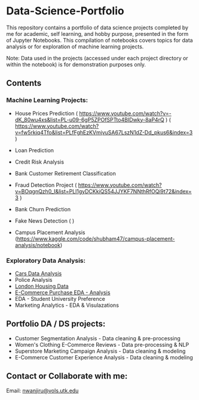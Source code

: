 # Data-Science-Portfolio

This repository contains a portfolio of data science projects completed by me for academic, self learning, and hobby purpose, presented in the form of Jupyter Notebooks. This compilation of notebooks covers topics for data analysis or for exploration of machine learning projects. 

Note: Data used in the projects (accessed under each project directory or within the notebook) is for demonstration purposes only.

## Contents


 ### Machine Learning Projects: 
 
 * House Prices Prediction ( https://www.youtube.com/watch?v=-dK_80wu4xs&list=PL-u09-6gP5ZPOfSPTto4BIDwky-8aP4rQ )
 ( https://www.youtube.com/watch?v=fw5rkjq4Tfo&list=PLfFghEzKVmjvuSA67LszN1dZ-Dd_pkus6&index=3 )
 
 * Loan Prediction 

 * Credit Risk Analysis
 
 * Bank Customer Retirement Classification
 
 * Fraud Detection Project
 ( https://www.youtube.com/watch?v=BOqgnQzh0_I&list=PLl1gyDCKkiQS54JJYKF7NNthRfOQi9t72&index=3 )
 
 * Bank Churn Prediction

 * Fake News Detection
 ( )
 
 * Campus Placement Analysis
 (https://www.kaggle.com/code/shubham47/campus-placement-analysis/notebook)



### Exploratory Data Analysis:
* <a href="https://github.com/Kamundos/Data-Science-Portfolio/tree/main/CARS%20Data%20Analysis%20%7C%20Project%201"> Cars Data Analysis </a> 
* Police Analysis
* <a href="https://github.com/Kamundos/Data-Science-Portfolio/tree/main/London%20Housing"> London Housing Data </a> 
*  <a href="https://github.com/Kamundos/Data-Science-Portfolio/tree/main/E-Commerce%20-%20EDA"> E-Commerce Purchase EDA - Analysis </a> 
* EDA - Student University Preference
* Marketing Analytics - EDA & Visulazations



## Portfolio DA / DS projects:
* Customer Segmentation Analysis - Data cleaning & pre-processing
* Women's Clothing E-Commerce Reviews - Data pre-processing & NLP
* Superstore Marketing Campaign Analysis - Data cleaning & modeling
* E-Commerce Customer Experience Analysis - Data cleaning & modeling

## Contact or Collaborate with me:
Email: nwanjiru@vols.utk.edu

